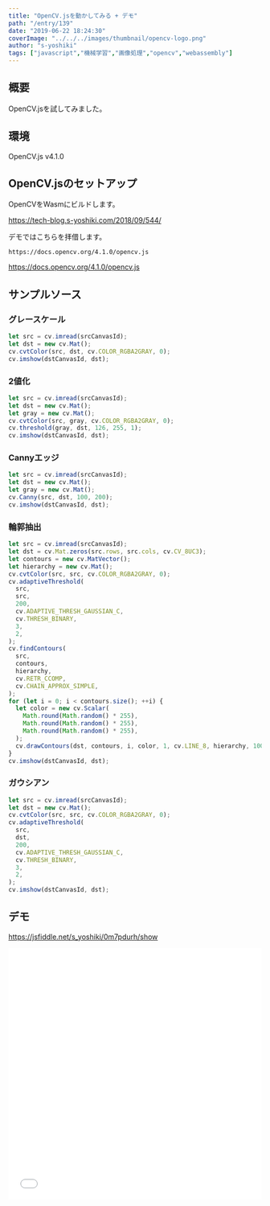 ```yaml
---
title: "OpenCV.jsを動かしてみる + デモ"
path: "/entry/139"
date: "2019-06-22 18:24:30"
coverImage: "../../../images/thumbnail/opencv-logo.png"
author: "s-yoshiki"
tags: ["javascript","機械学習","画像処理","opencv","webassembly"]
---
```


## 概要

OpenCV.jsを試してみました。

## 環境

OpenCV.js v4.1.0

## OpenCV.jsのセットアップ

OpenCVをWasmにビルドします。

<a href="https://tech-blog.s-yoshiki.com/2018/09/544/">https://tech-blog.s-yoshiki.com/2018/09/544/</a>

デモではこちらを拝借します。

```
https://docs.opencv.org/4.1.0/opencv.js
```

<a href="https://docs.opencv.org/4.1.0/opencv.js">https://docs.opencv.org/4.1.0/opencv.js</a>

## サンプルソース

### グレースケール

```js
let src = cv.imread(srcCanvasId);
let dst = new cv.Mat();
cv.cvtColor(src, dst, cv.COLOR_RGBA2GRAY, 0);
cv.imshow(dstCanvasId, dst);
```

### 2値化

```js
let src = cv.imread(srcCanvasId);
let dst = new cv.Mat();
let gray = new cv.Mat();
cv.cvtColor(src, gray, cv.COLOR_RGBA2GRAY, 0);
cv.threshold(gray, dst, 126, 255, 1);
cv.imshow(dstCanvasId, dst);
```

### Cannyエッジ

```js
let src = cv.imread(srcCanvasId);
let dst = new cv.Mat();
let gray = new cv.Mat();
cv.Canny(src, dst, 100, 200);
cv.imshow(dstCanvasId, dst);
```

### 輪郭抽出

```js
let src = cv.imread(srcCanvasId);
let dst = cv.Mat.zeros(src.rows, src.cols, cv.CV_8UC3);
let contours = new cv.MatVector();
let hierarchy = new cv.Mat();
cv.cvtColor(src, src, cv.COLOR_RGBA2GRAY, 0);
cv.adaptiveThreshold(
  src,
  src,
  200,
  cv.ADAPTIVE_THRESH_GAUSSIAN_C,
  cv.THRESH_BINARY,
  3,
  2,
);
cv.findContours(
  src,
  contours,
  hierarchy,
  cv.RETR_CCOMP,
  cv.CHAIN_APPROX_SIMPLE,
);
for (let i = 0; i < contours.size(); ++i) {
  let color = new cv.Scalar(
    Math.round(Math.random() * 255),
    Math.round(Math.random() * 255),
    Math.round(Math.random() * 255),
  );
  cv.drawContours(dst, contours, i, color, 1, cv.LINE_8, hierarchy, 100);
}
cv.imshow(dstCanvasId, dst);
```

### ガウシアン

```js
let src = cv.imread(srcCanvasId);
let dst = new cv.Mat();
cv.cvtColor(src, src, cv.COLOR_RGBA2GRAY, 0);
cv.adaptiveThreshold(
  src,
  dst,
  200,
  cv.ADAPTIVE_THRESH_GAUSSIAN_C,
  cv.THRESH_BINARY,
  3,
  2,
);
cv.imshow(dstCanvasId, dst);
```

## デモ

<a href="https://jsfiddle.net/s_yoshiki/0m7pdurh/show">https://jsfiddle.net/s_yoshiki/0m7pdurh/show</a>

<iframe width="100%" height="500" src="//jsfiddle.net/s_yoshiki/0m7pdurh/embedded/result,js" allowfullscreen="allowfullscreen" allowpaymentrequest frameborder="0"></iframe>
